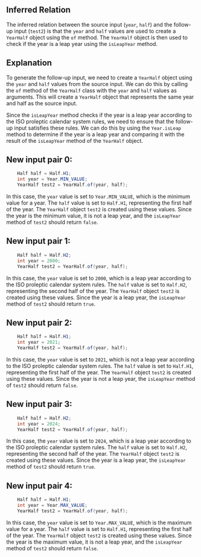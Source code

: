 ## Inferred Relation
The inferred relation between the source input (`year`, `half`) and the follow-up input (`test2`) is that the `year` and `half` values are used to create a `YearHalf` object using the `of` method. The `YearHalf` object is then used to check if the year is a leap year using the `isLeapYear` method.

## Explanation
To generate the follow-up input, we need to create a `YearHalf` object using the `year` and `half` values from the source input. We can do this by calling the `of` method of the `YearHalf` class with the `year` and `half` values as arguments. This will create a `YearHalf` object that represents the same year and half as the source input.

Since the `isLeapYear` method checks if the year is a leap year according to the ISO proleptic calendar system rules, we need to ensure that the follow-up input satisfies these rules. We can do this by using the `Year.isLeap` method to determine if the year is a leap year and comparing it with the result of the `isLeapYear` method of the `YearHalf` object.

## New input pair 0:
```java
    Half half = Half.H1;
    int year = Year.MIN_VALUE;
    YearHalf test2 = YearHalf.of(year, half);
```
In this case, the `year` value is set to `Year.MIN_VALUE`, which is the minimum value for a year. The `half` value is set to `Half.H1`, representing the first half of the year. The `YearHalf` object `test2` is created using these values. Since the year is the minimum value, it is not a leap year, and the `isLeapYear` method of `test2` should return `false`.

## New input pair 1:
```java
    Half half = Half.H2;
    int year = 2000;
    YearHalf test2 = YearHalf.of(year, half);
```
In this case, the `year` value is set to `2000`, which is a leap year according to the ISO proleptic calendar system rules. The `half` value is set to `Half.H2`, representing the second half of the year. The `YearHalf` object `test2` is created using these values. Since the year is a leap year, the `isLeapYear` method of `test2` should return `true`.

## New input pair 2:
```java
    Half half = Half.H1;
    int year = 2021;
    YearHalf test2 = YearHalf.of(year, half);
```
In this case, the `year` value is set to `2021`, which is not a leap year according to the ISO proleptic calendar system rules. The `half` value is set to `Half.H1`, representing the first half of the year. The `YearHalf` object `test2` is created using these values. Since the year is not a leap year, the `isLeapYear` method of `test2` should return `false`.

## New input pair 3:
```java
    Half half = Half.H2;
    int year = 2024;
    YearHalf test2 = YearHalf.of(year, half);
```
In this case, the `year` value is set to `2024`, which is a leap year according to the ISO proleptic calendar system rules. The `half` value is set to `Half.H2`, representing the second half of the year. The `YearHalf` object `test2` is created using these values. Since the year is a leap year, the `isLeapYear` method of `test2` should return `true`.

## New input pair 4:
```java
    Half half = Half.H1;
    int year = Year.MAX_VALUE;
    YearHalf test2 = YearHalf.of(year, half);
```
In this case, the `year` value is set to `Year.MAX_VALUE`, which is the maximum value for a year. The `half` value is set to `Half.H1`, representing the first half of the year. The `YearHalf` object `test2` is created using these values. Since the year is the maximum value, it is not a leap year, and the `isLeapYear` method of `test2` should return `false`.